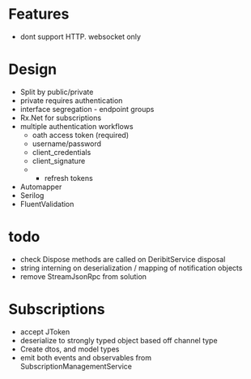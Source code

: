 Features
=====================
* dont support HTTP. websocket only


Design
====================
* Split by public/private
* private requires authentication
* interface segregation - endpoint groups
* Rx.Net for subscriptions
* multiple authentication workflows
    * oath access token (required)
    * username/password
    * client_credentials
    * client_signature
    * + refresh tokens
* Automapper
* Serilog
* FluentValidation

todo
======================
* check Dispose methods are called on DeribitService disposal
* string interning on deserialization / mapping of notification objects
* remove StreamJsonRpc from solution


Subscriptions
==========================
* accept JToken
* deserialize to strongly typed object based off channel type
* Create dtos, and model types
* emit both events and observables from SubscriptionManagementService
